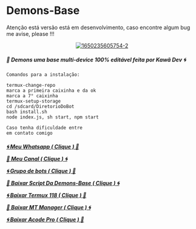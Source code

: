 # Demons-Base

<p> Atenção está versão está em desenvolvimento, caso encontre algum bug me avise, please !!!

<p align="center">
<a href="https://ibb.co/bJmB40f"><img src="https://i.ibb.co/bJmB40f/1650235605754-2.png" alt="1650235605754-2" border="0"></a>

<h5>
🍃 Demons uma base multi-device 100% editável
feita por Kawã Dev 🌀
</h5>

```
Comandos para a instalação:

termux-change-repo
marca a primeira caixinha e da ok
marca a 7° caixinha
termux-setup-storage
cd /sdcard/DiretorioDoBot
bash install.sh
node index.js, sh start, npm start

Caso tenha dificuldade entre
em contato comigo
```
         
<h5>

[🌀 Meu Whatsapp ( Clique ) 🍃](https://wa.me/556699587805)

[🍃 Meu Canal ( Clique ) 🌀](https://youtube.com/channel/UCbVpZEEssQ6fU_Wke6J_Sjw)

[🌀 Grupo de bots ( Clique ) 🍃](https://chat.whatsapp.com/DNuCuygF9gnHhM9YXKPuOV)
           
[🍃 Baixar Script Da Demons-Base ( Clique ) 🌀](https://www.mediafire.com/file/1q78tf5sj81zp30/Demons-Base+3.0.zip/file)

[🌀 Baixar Termux 118 ( Clique ) 🍃](https://www.apkmirror.com/apk/fredrik-fornwall/termux-fdroid-version/termux-fdroid-version-0-118-0-release/termux-fdroid-version-0-118-0-android-apk-download/download/)

[🍃 Baixar MT Manager ( Clique ) 🌀](https://www.mediafire.com/file/0vm0v0qcfvjq2u6/MT+Manager_2.10.4-beta.apk/file)

[🌀 Baixar Acode Pro ( Clique ) 🍃](https://www.mediafire.com/file/39o3dijk4tqyk2f/Acode_base.apk/file)

</h5>
